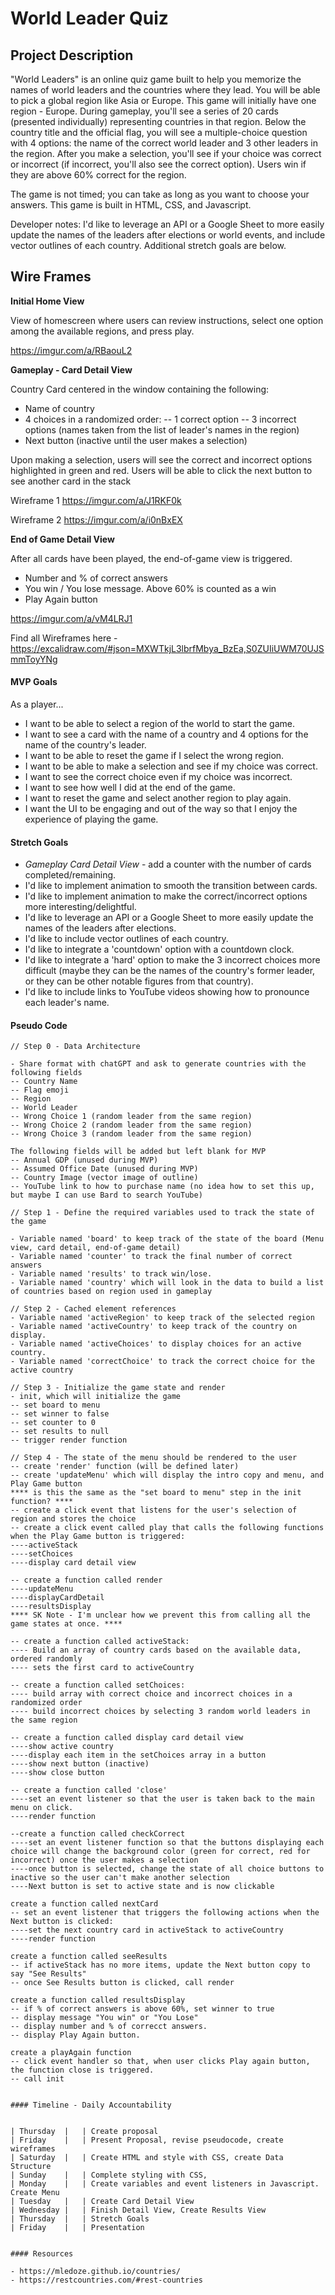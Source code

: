 # World Leader Quiz

## Project Description 

"World Leaders" is an online quiz game built to help you memorize the names of world leaders and the countries where they lead. You will be able to pick a global region like Asia or Europe.  This game will initially have one region - Europe. During gameplay, you'll see a series of 20 cards (presented individually) representing countries in that region. Below the country title and the official flag, you will see a multiple-choice question with 4 options: the name of the correct world leader and 3 other leaders in the region. After you make a selection, you'll see if your choice was correct or incorrect (if incorrect, you'll also see the correct option).  Users win if they are above 60% correct for the region.

The game is not timed; you can take as long as you want to choose your answers.  This game is built in HTML, CSS, and Javascript.

Developer notes:
I'd like to leverage an API or a Google Sheet to more easily update the names of the leaders after elections or world events, and include vector outlines of each country. Additional stretch goals are below.

## Wire Frames

**Initial Home View**

View of homescreen where users can review instructions, select one option among the available regions, and press play.

https://imgur.com/a/RBaouL2 

**Gameplay - Card Detail View**

Country Card centered in the window containing the following:

- Name of country
- 4 choices in a randomized order:
-- 1 correct option
-- 3 incorrect options (names taken from the list of leader's names in the region)
- Next button (inactive until the user makes a selection)

Upon making a selection, users will see the correct and incorrect options highlighted in green and red. Users will be able to click the next button to see another card in the stack

Wireframe 1
https://imgur.com/a/J1RKF0k

Wireframe 2
https://imgur.com/a/i0nBxEX

**End of Game Detail View**

After all cards have been played, the end-of-game view is triggered.  

- Number and % of correct answers 
- You win / You lose message.  Above 60% is counted as a win
- Play Again button
  
https://imgur.com/a/vM4LRJ1

Find all Wireframes here - https://excalidraw.com/#json=MXWTkjL3lbrfMbya_BzEa,S0ZUIiUWM70UJSmmToyYNg 

#### MVP Goals

As a player...
- I want to be able to select a region of the world to start the game.
- I want to see a card with the name of a country and 4 options for the name of the country's leader.
- I want to be able to reset the game if I select the wrong region.
- I want to be able to make a selection and see if my choice was correct.
- I want to see the correct choice even if my choice was incorrect.
- I want to see how well I did at the end of the game.
- I want to reset the game and select another region to play again.
- I want the UI to be engaging and out of the way so that I enjoy the experience of playing the game.

#### Stretch Goals

- *Gameplay Card Detail View* - add a counter with the number of cards completed/remaining.
- I'd like to implement animation to smooth the transition between cards.  
- I'd like to implement animation to make the correct/incorrect options more interesting/delightful.
- I'd like to leverage an API or a Google Sheet to more easily update the names of the leaders after elections.
- I'd like to include vector outlines of each country.
- I'd like to integrate a 'countdown' option with a  countdown clock.
- I'd like to integrate a 'hard' option to make the 3 incorrect choices more difficult (maybe they can be the names of the country's former leader, or they can be other notable figures from that country).
- I'd like to include links to YouTube videos showing how to pronounce each leader's name.

#### Pseudo Code

```
// Step 0 - Data Architecture

- Share format with chatGPT and ask to generate countries with the following fields
-- Country Name
-- Flag emoji
-- Region
-- World Leader
-- Wrong Choice 1 (random leader from the same region)
-- Wrong Choice 2 (random leader from the same region)
-- Wrong Choice 3 (random leader from the same region)

The following fields will be added but left blank for MVP
-- Annual GDP (unused during MVP)
-- Assumed Office Date (unused during MVP)
-- Country Image (vector image of outline)
-- YouTube link to how to purchase name (no idea how to set this up, but maybe I can use Bard to search YouTube)

// Step 1 - Define the required variables used to track the state of the game

- Variable named 'board' to keep track of the state of the board (Menu view, card detail, end-of-game detail)
- Variable named 'counter' to track the final number of correct answers
- Variable named 'results' to track win/lose. 
- Variable named 'country' which will look in the data to build a list of countries based on region used in gameplay

// Step 2 - Cached element references
- Variable named 'activeRegion' to keep track of the selected region
- Variable named 'activeCountry' to keep track of the country on display.
- Variable named 'activeChoices' to display choices for an active country.
- Variable named 'correctChoice' to track the correct choice for the active country

// Step 3 - Initialize the game state and render
- init, which will initialize the game
-- set board to menu
-- set winner to false
-- set counter to 0
-- set results to null
-- trigger render function

// Step 4 - The state of the menu should be rendered to the user
-- create 'render' function (will be defined later)
-- create 'updateMenu' which will display the intro copy and menu, and Play Game button
**** is this the same as the "set board to menu" step in the init function? ****
-- create a click event that listens for the user's selection of region and stores the choice
-- create a click event called play that calls the following functions when the Play Game button is triggered:
----activeStack
----setChoices
----display card detail view

-- create a function called render
----updateMenu
----displayCardDetail
----resultsDisplay
**** SK Note - I'm unclear how we prevent this from calling all the game states at once. **** 

-- create a function called activeStack:
---- Build an array of country cards based on the available data, ordered randomly
---- sets the first card to activeCountry

-- create a function called setChoices:
---- build array with correct choice and incorrect choices in a randomized order 
---- build incorrect choices by selecting 3 random world leaders in the same region

-- create a function called display card detail view
----show active country
----display each item in the setChoices array in a button
----show next button (inactive)
----show close button

-- create a function called 'close'
----set an event listener so that the user is taken back to the main menu on click.
----render function

--create a function called checkCorrect
----set an event listener function so that the buttons displaying each choice will change the background color (green for correct, red for incorrect) once the user makes a selection
----once button is selected, change the state of all choice buttons to inactive so the user can't make another selection
----Next button is set to active state and is now clickable

create a function called nextCard
-- set an event listener that triggers the following actions when the Next button is clicked:
----set the next country card in activeStack to activeCountry
----render function

create a function called seeResults
-- if activeStack has no more items, update the Next button copy to say "See Results"
-- once See Results button is clicked, call render

create a function called resultsDisplay 
-- if % of correct answers is above 60%, set winner to true
-- display message "You win" or "You Lose"
-- display number and % of correcct answers.
-- display Play Again button.

create a playAgain function
-- click event handler so that, when user clicks Play again button, the function close is triggered.
-- call init


#### Timeline - Daily Accountability


| Thursday  |   | Create proposal                                                    
| Friday    |   | Present Proposal, revise pseudocode, create wireframes             
| Saturday  |   | Create HTML and style with CSS, create Data Structure              
| Sunday    |   | Complete styling with CSS,                                         
| Monday    |   | Create variables and event listeners in Javascript. Create Menu 
| Tuesday   |   | Create Card Detail View                                            
| Wednesday |   | Finish Detail View, Create Results View                            
| Thursday  |   | Stretch Goals                                                      
| Friday    |   | Presentation


#### Resources

- https://mledoze.github.io/countries/
- https://restcountries.com/#rest-countries 